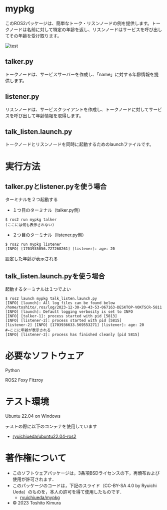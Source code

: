 # mypkg

このROS2パッケージは、簡単なトーク・リスンノードの例を提供します。トークノードは名前に対して特定の年齢を返し、リスンノードはサービスを呼び出してその年齢を受け取ります。

![test](https://github.com/oO0x4x0Oo/mypkg/actions/workflows/test.yml/badge.svg)

## talker.py

トークノードは、サービスサーバーを作成し、「name」に対する年齢情報を提供します。

## listener.py

リスンノードは、サービスクライアントを作成し、トークノードに対してサービスを呼び出して年齢情報を取得します。

## talk_listen.launch.py

トークノードとリスンノードを同時に起動するためのlaunchファイルです。

# 実行方法

## talker.pyとlistener.pyを使う場合

ターミナルを２つ起動する
* １つ目のターミナル（talker.py側）

```
$ ros2 run mypkg talker
(ここには何も表示されない)
```

* ２つ目のターミナル（listener.py側）

```
$ ros2 run mypkg listener
[INFO] [1703935056.727268261] [listener]: age: 20
```

設定した年齢が表示される

## talk_listen.launch.pyを使う場合
起動するターミナルは１つでよい

 ```
$ ros2 launch mypkg talk_listen.launch.py
[INFO] [launch]: All log files can be found below /home/toshito/.ros/log/2023-12-30-20-43-53-067163-DESKTOP-VOKTSCR-5811
[INFO] [launch]: Default logging verbosity is set to INFO
[INFO] [talker-1]: process started with pid [5813]
[INFO] [listener-2]: process started with pid [5815]
[listener-2] [INFO] [1703936633.569553271] [listener]: age: 20       #←ここに年齢が表示される
[INFO] [listener-2]: process has finished cleanly [pid 5815]
```

# 必要なソフトウェア
Python

ROS2 Foxy Fitzroy

# テスト環境
Ubuntu 22.04 on Windows

テストの際に以下のコンテナを使用しています
* [ryuichiueda/ubuntu22.04-ros2](https://hub.docker.com/repository/docker/ryuichiueda/ubuntu22.04-ros2)

# 著作権について
* このソフトウェアパッケージは，3条項BSDライセンスの下，再頒布および使用が許可されます．
* このパッケージのコードは，下記のスライド（CC-BY-SA 4.0 by Ryuichi Ueda）のものを，本人の許可を得て使用したものです．
     * [ryuichiueda/mypkg](https://github.com/ryuichiueda/mypkg)
* © 2023 Toshito Kimura
